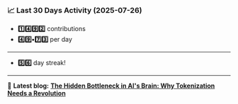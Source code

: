 <!--START_STATS-->
### 📈 Last 30 Days Activity (2025-07-26)  
- **1️⃣4️⃣9️⃣2️⃣** contributions  
- **4️⃣9️⃣•7️⃣3️⃣** per day
---
- **5️⃣6️⃣** day streak!
---
📝 **Latest blog:** [**The Hidden Bottleneck in AI's Brain: Why Tokenization Needs a Revolution**](https://andriak.com/blog/tokenization-revolution)
<!--END_STATS-->
